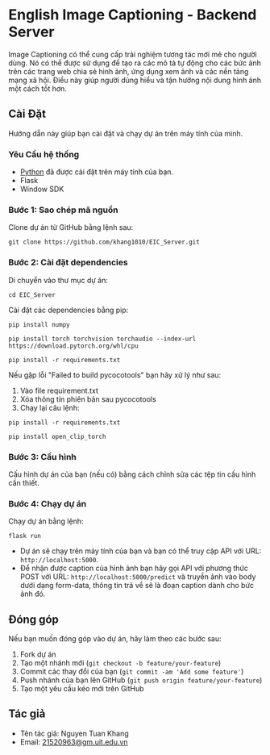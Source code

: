# English Image Captioning - Backend Server

Image Captioning có thể cung cấp trải nghiệm tương tác mới mẻ cho người dùng. Nó có thể được sử dụng để tạo ra các mô tả tự động cho các bức ảnh trên các trang web chia sẻ hình ảnh, ứng dụng xem ảnh và các nền tảng mạng xã hội. Điều này giúp người dùng hiểu và tận hưởng nội dung hình ảnh một cách tốt hơn.

## Cài Đặt

Hướng dẫn này giúp bạn cài đặt và chạy dự án trên máy tính của mình.

### Yêu Cầu hệ thống

- [Python](https://www.python.org) đã được cài đặt trên máy tính của bạn.
- Flask
- Window SDK

### Bước 1: Sao chép mã nguồn

Clone dự án từ GitHub bằng lệnh sau:

```shell
git clone https://github.com/khang1010/EIC_Server.git
```

### Bước 2: Cài đặt dependencies

Di chuyển vào thư mục dự án:

```shell
cd EIC_Server
```

Cài đặt các dependencies bằng pip:

```shell
pip install numpy
```
```shell
pip install torch torchvision torchaudio --index-url https://download.pytorch.org/whl/cpu
```
```shell
pip install -r requirements.txt
```
Nếu gặp lỗi "Failed to build pycocotools" bạn hãy xử lý như sau:
1. Vào file requirement.txt
2. Xóa thông tin phiên bản sau pycocotools
3. Chạy lại câu lệnh:
```shell
pip install -r requirements.txt
```

```shell
pip install open_clip_torch
```

### Bước 3: Cấu hình

Cấu hình dự án của bạn (nếu có) bằng cách chỉnh sửa các tệp tin cấu hình cần thiết.

### Bước 4: Chạy dự án

Chạy dự án bằng lệnh:

```shell
flask run
```

- Dự án sẽ chạy trên máy tính của bạn và bạn có thể truy cập API với URL: `http://localhost:5000`.
- Để nhận được caption của hình ảnh bạn hãy gọi API với phương thức POST với URL: `http://localhost:5000/predict` và truyền ảnh vào body dưới dạng form-data, thông tin trả về sẽ là đoạn caption dành cho bức ảnh đó.
## Đóng góp

Nếu bạn muốn đóng góp vào dự án, hãy làm theo các bước sau:

1. Fork dự án
2. Tạo một nhánh mới (`git checkout -b feature/your-feature`)
3. Commit các thay đổi của bạn (`git commit -am 'Add some feature'`)
4. Push nhánh của bạn lên GitHub (`git push origin feature/your-feature`)
5. Tạo một yêu cầu kéo mới trên GitHub

## Tác giả

- Tên tác giả: Nguyen Tuan Khang
- Email: 21520963@gm.uit.edu.vn
